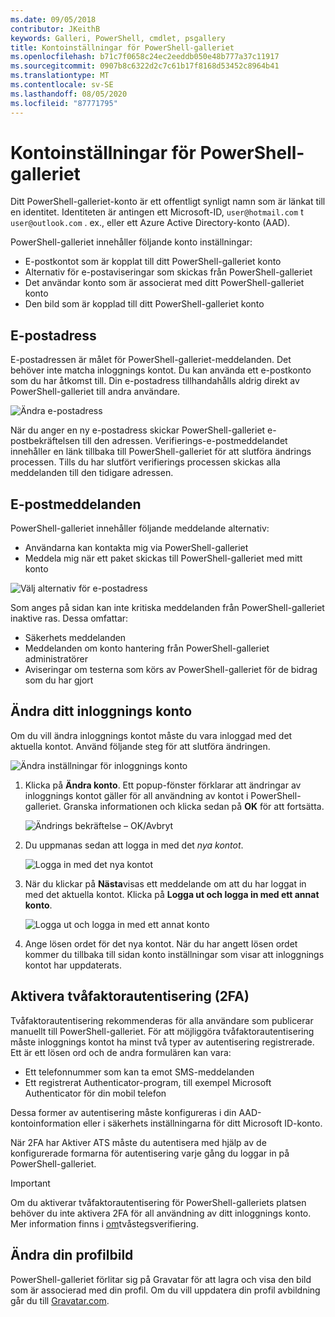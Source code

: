 ```yaml
---
ms.date: 09/05/2018
contributor: JKeithB
keywords: Galleri, PowerShell, cmdlet, psgallery
title: Kontoinställningar för PowerShell-galleriet
ms.openlocfilehash: b71c7f0658c24ec2eeddb050e48b777a37c11917
ms.sourcegitcommit: 0907b8c6322d2c7c61b17f8168d53452c8964b41
ms.translationtype: MT
ms.contentlocale: sv-SE
ms.lasthandoff: 08/05/2020
ms.locfileid: "87771795"
---
```

# <a name="powershell-gallery-account-settings"></a>Kontoinställningar för PowerShell-galleriet

Ditt PowerShell-galleriet-konto är ett offentligt synligt namn som är länkat till en identitet. Identiteten är antingen ett Microsoft-ID, `user@hotmail.com` t `user@outlook.com` . ex., eller ett Azure Active Directory-konto (AAD).

PowerShell-galleriet innehåller följande konto inställningar:

- E-postkontot som är kopplat till ditt PowerShell-galleriet konto
- Alternativ för e-postaviseringar som skickas från PowerShell-galleriet
- Det användar konto som är associerat med ditt PowerShell-galleriet konto
- Den bild som är kopplad till ditt PowerShell-galleriet konto

## <a name="email-address"></a>E-postadress

E-postadressen är målet för PowerShell-galleriet-meddelanden. Det behöver inte matcha inloggnings kontot. Du kan använda ett e-postkonto som du har åtkomst till. Din e-postadress tillhandahålls aldrig direkt av PowerShell-galleriet till andra användare.

![Ändra e-postadress](media/managing-account/PSGallery_AcccountEmailAddress.png)

När du anger en ny e-postadress skickar PowerShell-galleriet e-postbekräftelsen till den adressen. Verifierings-e-postmeddelandet innehåller en länk tillbaka till PowerShell-galleriet för att slutföra ändrings processen. Tills du har slutfört verifierings processen skickas alla meddelanden till den tidigare adressen.

## <a name="email-notifications"></a>E-postmeddelanden

PowerShell-galleriet innehåller följande meddelande alternativ:

- Användarna kan kontakta mig via PowerShell-galleriet
- Meddela mig när ett paket skickas till PowerShell-galleriet med mitt konto

![Välj alternativ för e-postadress](media/managing-account/PSGallery_AccountEmailOptions.png)

Som anges på sidan kan inte kritiska meddelanden från PowerShell-galleriet inaktive ras.
Dessa omfattar:

- Säkerhets meddelanden
- Meddelanden om konto hantering från PowerShell-galleriet administratörer
- Aviseringar om testerna som körs av PowerShell-galleriet för de bidrag som du har gjort

## <a name="change-your-login-account"></a>Ändra ditt inloggnings konto

Om du vill ändra inloggnings kontot måste du vara inloggad med det aktuella kontot. Använd följande steg för att slutföra ändringen.

![Ändra inställningar för inloggnings konto](media/managing-account/PSGallery_LoginAccountSettings.png)

1. Klicka på **Ändra konto**. Ett popup-fönster förklarar att ändringar av inloggnings kontot gäller för all användning av kontot i PowerShell-galleriet. Granska informationen och klicka sedan på **OK** för att fortsätta.

   ![Ändrings bekräftelse – OK/Avbryt](media/managing-account/PSGallery_LoginAccountChange-1.png)

2. Du uppmanas sedan att logga in med det _nya kontot_.

   ![Logga in med det nya kontot](media/managing-account/PSGallery_LoginAccountChange-2.png)

3. När du klickar på **Nästa**visas ett meddelande om att du har loggat in med det aktuella kontot.
   Klicka på **Logga ut och logga in med ett annat konto**.

   ![Logga ut och logga in med ett annat konto](media/managing-account/PSGallery_LoginAccountChange-3.png)

4. Ange lösen ordet för det nya kontot. När du har angett lösen ordet kommer du tillbaka till sidan konto inställningar som visar att inloggnings kontot har uppdaterats.

## <a name="enable-two-factor-authentication-2fa"></a>Aktivera tvåfaktorautentisering (2FA)

Tvåfaktorautentisering rekommenderas för alla användare som publicerar manuellt till PowerShell-galleriet. För att möjliggöra tvåfaktorautentisering måste inloggnings kontot ha minst två typer av autentisering registrerade. Ett är ett lösen ord och de andra formulären kan vara:

- Ett telefonnummer som kan ta emot SMS-meddelanden
- Ett registrerat Authenticator-program, till exempel Microsoft Authenticator för din mobil telefon

Dessa former av autentisering måste konfigureras i din AAD-kontoinformation eller i säkerhets inställningarna för ditt Microsoft ID-konto.

När 2FA har Aktiver ATS måste du autentisera med hjälp av de konfigurerade formarna för autentisering varje gång du loggar in på PowerShell-galleriet.

> [!IMPORTANT]
> Om du aktiverar tvåfaktorautentisering för PowerShell-galleriets platsen behöver du inte aktivera 2FA för all användning av ditt inloggnings konto. Mer information finns i [om](https://support.microsoft.com/help/12408/microsoft-account-about-two-step-verification)tvåstegsverifiering.

## <a name="change-your-profile-picture"></a>Ändra din profilbild

PowerShell-galleriet förlitar sig på Gravatar för att lagra och visa den bild som är associerad med din profil. Om du vill uppdatera din profil avbildning går du till [Gravatar.com](http://www.gravatar.com/).
